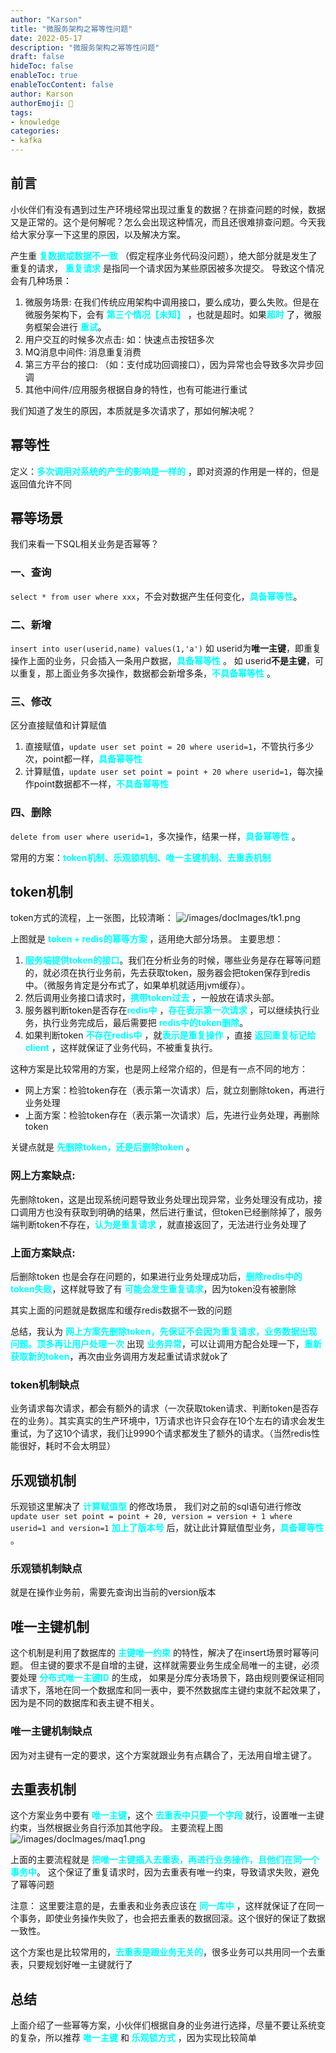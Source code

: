 ```yaml
---
author: "Karson"
title: "微服务架构之幂等性问题"
date: 2022-05-17
description: "微服务架构之幂等性问题"
draft: false
hideToc: false
enableToc: true
enableTocContent: false
author: Karson
authorEmoji: 👻
tags:
- knowledge
categories:
- kafka
---
```


## 前言
小伙伴们有没有遇到过生产环境经常出现过重复的数据？在排查问题的时候，数据又是正常的。这个是何解呢？怎么会出现这种情况，而且还很难排查问题。今天我给大家分享一下这里的原因，以及解决方案。

产生重 <font color='cyan'>**复数据或数据不一致**</font> （假定程序业务代码没问题），绝大部分就是发生了重复的请求，
<font color='cyan'>**重复请求**</font> 是指同一个请求因为某些原因被多次提交。
导致这个情况会有几种场景：
1. 微服务场景:
在我们传统应用架构中调用接口，要么成功，要么失败。但是在微服务架构下，会有 <font color='cyan'>**第三个情况【未知】**</font> ，也就是超时。如果<font color='cyan'>**超时**</font> 了，微服务框架会进行 <font color='cyan'>**重试**</font>。
2. 用户交互的时候多次点击:
如：快速点击按钮多次
3. MQ消息中间件:
消息重复消费
4. 第三方平台的接口:
（如：支付成功回调接口），因为异常也会导致多次异步回调
5. 其他中间件/应用服务根据自身的特性，也有可能进行重试



我们知道了发生的原因，本质就是多次请求了，那如何解决呢？

## 幂等性

定义：<font color='cyan'>**多次调用对系统的产生的影响是一样的**</font> ，即对资源的作用是一样的，但是返回值允许不同

## 幂等场景

我们来看一下SQL相关业务是否幂等？

### 一、查询
`select * from user where xxx`，不会对数据产生任何变化，<font color='cyan'>**具备幂等性**</font>。

### 二、新增
`insert into user(userid,name) values(1,'a')`
如 userid为**唯一主键**，即重复操作上面的业务，只会插入一条用户数据，<font color='cyan'>**具备幂等性**</font> 。
如 userid**不是主键**，可以重复，那上面业务多次操作，数据都会新增多条，<font color='cyan'>**不具备幂等性**</font> 。

### 三、修改
区分直接赋值和计算赋值
1. 直接赋值，`update user set point = 20 where userid=1`，不管执行多少次，point都一样，<font color='cyan'>**具备幂等性**</font>
2. 计算赋值，`update user set point = point + 20 where userid=1`，每次操作point数据都不一样，<font color='cyan'>**不具备幂等性**</font> 

### 四、删除
`delete from user where userid=1`，多次操作，结果一样，<font color='cyan'>**具备幂等性**</font>  。

常用的方案：<font color='cyan'>**token机制、乐观锁机制、唯一主键机制、去重表机制**</font>

## token机制

token方式的流程，上一张图，比较清晰：
![/images/docImages/tk1.png](/images/docImages/tk1.png)

上图就是 <font color='cyan'>**token + redis的幂等方案**</font>  ，适用绝大部分场景。
主要思想：
1. <font color='cyan'>**服务端提供token的接口**</font>。我们在分析业务的时候，哪些业务是存在幂等问题的，就必须在执行业务前，先去获取token，服务器会把token保存到redis中。（微服务肯定是分布式了，如果单机就适用jvm缓存）。
2. 然后调用业务接口请求时，<font color='cyan'>**携带token过去**</font>  ，一般放在请求头部。
3. 服务器判断token是否存在<font color='cyan'>**redis中**</font> ，<font color='cyan'>**存在表示第一次请求**</font> ，可以继续执行业务，执行业务完成后，最后需要把 <font color='cyan'>**redis中的token删除**</font>。
4. 如果判断token <font color='cyan'>**不存在redis中**</font> ，就<font color='cyan'>**表示是重复操作**</font> ，直接 <font color='cyan'>**返回重复标记给client**</font> ，这样就保证了业务代码，不被重复执行。

这种方案是比较常用的方案，也是网上经常介绍的，但是有一点不同的地方：
+ 网上方案：检验token存在（表示第一次请求）后，就立刻删除token，再进行业务处理
+ 上面方案：检验token存在（表示第一次请求）后，先进行业务处理，再删除token

关键点就是 <font color='cyan'>**先删除token，还是后删除token**</font> 。

### 网上方案缺点:
先删除token，这是出现系统问题导致业务处理出现异常，业务处理没有成功，接口调用方也没有获取到明确的结果，然后进行重试，但token已经删除掉了，服务端判断token不存在，<font color='cyan'>**认为是重复请求**</font> ，就直接返回了，无法进行业务处理了

### 上面方案缺点:
后删除token 也是会存在问题的，如果进行业务处理成功后，<font color='cyan'>**删除redis中的token失败**</font>，这样就导致了有 <font color='cyan'>**可能会发生重复请求**</font>，因为token没有被删除

其实上面的问题就是数据库和缓存redis数据不一致的问题

总结，我认为 <font color='cyan'>**网上方案先删除token，先保证不会因为重复请求，业务数据出现问题。顶多再让用户处理一次**</font>
出现 <font color='cyan'>**业务异常**</font>，可以让调用方配合处理一下，<font color='cyan'>**重新获取新的token**</font>，再次由业务调用方发起重试请求就ok了

### token机制缺点
业务请求每次请求，都会有额外的请求（一次获取token请求、判断token是否存在的业务）。其实真实的生产环境中，1万请求也许只会存在10个左右的请求会发生重试，为了这10个请求，我们让9990个请求都发生了额外的请求。（当然redis性能很好，耗时不会太明显）


## 乐观锁机制
乐观锁这里解决了 <font color='cyan'>**计算赋值型**</font> 的修改场景，
我们对之前的sql语句进行修改
`update user set point = point + 20, version = version + 1 where userid=1 and version=1`
<font color='cyan'>**加上了版本号**</font> 后，就让此计算赋值型业务，<font color='cyan'>**具备幂等性**</font> 。

### 乐观锁机制缺点
就是在操作业务前，需要先查询出当前的version版本

## 唯一主键机制
这个机制是利用了数据库的 <font color='cyan'>**主键唯一约束**</font> 的特性，解决了在insert场景时幂等问题。
但主键的要求不是自增的主键，这样就需要业务生成全局唯一的主键，必须要处理 <font color='cyan'>**分布式唯一主键ID**</font> 的生成，
如果是分库分表场景下，路由规则要保证相同请求下，落地在同一个数据库和同一表中，要不然数据库主键约束就不起效果了，因为是不同的数据库和表主键不相关。
###  唯一主键机制缺点
因为对主键有一定的要求，这个方案就跟业务有点耦合了，无法用自增主键了。

## 去重表机制
这个方案业务中要有 <font color='cyan'>**唯一主键**</font>，这个 <font color='cyan'>**去重表中只要一个字段**</font> 就行，设置唯一主键约束，当然根据业务自行添加其他字段。
主要流程上图
![/images/docImages/maq1.png](/images/docImages/maq1.png)

上面的主要流程就是 <font color='cyan'>**把唯一主键插入去重表，再进行业务操作，且他们在同一个事务中**</font>。
这个保证了重复请求时，因为去重表有唯一约束，导致请求失败，避免了幂等问题

注意：
这里要注意的是，去重表和业务表应该在 <font color='cyan'>**同一库中**</font> ，这样就保证了在同一个事务，即使业务操作失败了，也会把去重表的数据回滚。这个很好的保证了数据一致性。

这个方案也是比较常用的，<font color='cyan'>**去重表是跟业务无关的**</font>，很多业务可以共用同一个去重表，只要规划好唯一主键就行了

## 总结
上面介绍了一些幂等方案，小伙伴们根据自身的业务进行选择，尽量不要让系统变的复杂，所以推荐 <font color='cyan'>**唯一主键**</font> 和 <font color='cyan'>**乐观锁方式**</font> ，因为实现比较简单